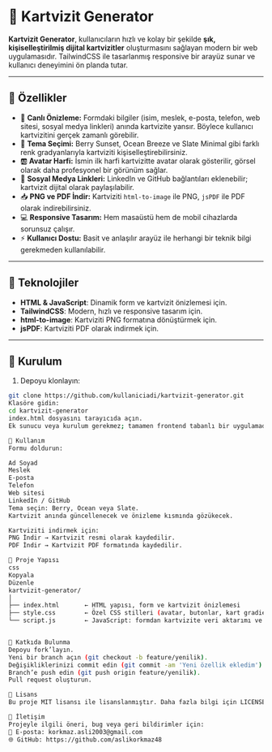 # 📇 Kartvizit Generator



**Kartvizit Generator**, kullanıcıların hızlı ve kolay bir şekilde **şık, kişiselleştirilmiş dijital kartvizitler** oluşturmasını sağlayan modern bir web uygulamasıdır. TailwindCSS ile tasarlanmış responsive bir arayüz sunar ve kullanıcı deneyimini ön planda tutar.

---

## 🔹 Özellikler

- 📝 **Canlı Önizleme:** Formdaki bilgiler (isim, meslek, e-posta, telefon, web sitesi, sosyal medya linkleri) anında kartvizite yansır. Böylece kullanıcı kartvizitini gerçek zamanlı görebilir.  
- 🎨 **Tema Seçimi:** Berry Sunset, Ocean Breeze ve Slate Minimal gibi farklı renk gradyanlarıyla kartviziti kişiselleştirebilirsiniz.  
- 🆎 **Avatar Harfi:** İsmin ilk harfi kartvizitte avatar olarak gösterilir, görsel olarak daha profesyonel bir görünüm sağlar.  
- 🔗 **Sosyal Medya Linkleri:** LinkedIn ve GitHub bağlantıları eklenebilir; kartvizit dijital olarak paylaşılabilir.  
- 📥 **PNG ve PDF İndir:** Kartviziti `html-to-image` ile PNG, `jsPDF` ile PDF olarak indirebilirsiniz.  
- 💻 **Responsive Tasarım:** Hem masaüstü hem de mobil cihazlarda sorunsuz çalışır.  
- ⚡ **Kullanıcı Dostu:** Basit ve anlaşılır arayüz ile herhangi bir teknik bilgi gerekmeden kullanılabilir.

---

## 🔹 Teknolojiler
- **HTML & JavaScript**: Dinamik form ve kartvizit önizlemesi için.  
- **TailwindCSS**: Modern, hızlı ve responsive tasarım için.  
- **html-to-image**: Kartviziti PNG formatına dönüştürmek için.  
- **jsPDF**: Kartviziti PDF olarak indirmek için.  

---

## 🔹 Kurulum
1. Depoyu klonlayın:
```bash
git clone https://github.com/kullaniciadi/kartvizit-generator.git
Klasöre gidin:
cd kartvizit-generator
index.html dosyasını tarayıcıda açın.
Ek sunucu veya kurulum gerekmez; tamamen frontend tabanlı bir uygulamadır.

🔹 Kullanım
Formu doldurun:

Ad Soyad
Meslek
E-posta
Telefon
Web sitesi
LinkedIn / GitHub
Tema seçin: Berry, Ocean veya Slate.
Kartvizit anında güncellenecek ve önizleme kısmında gözükecek.

Kartviziti indirmek için:
PNG İndir → Kartvizit resmi olarak kaydedilir.
PDF İndir → Kartvizit PDF formatında kaydedilir.

🔹 Proje Yapısı
css
Kopyala
Düzenle
kartvizit-generator/
│
├── index.html       ← HTML yapısı, form ve kartvizit önizlemesi
├── style.css        ← Özel CSS stilleri (avatar, butonlar, kart gradientleri)
└── script.js        ← JavaScript: formdan kartvizite veri aktarımı ve indirme


🔹 Katkıda Bulunma
Depoyu fork’layın.
Yeni bir branch açın (git checkout -b feature/yenilik).
Değişikliklerinizi commit edin (git commit -am 'Yeni özellik ekledim').
Branch’e push edin (git push origin feature/yenilik).
Pull request oluşturun.

🔹 Lisans
Bu proje MIT lisansı ile lisanslanmıştır. Daha fazla bilgi için LICENSE dosyasına bakabilirsiniz.

🔹 İletişim
Projeyle ilgili öneri, bug veya geri bildirimler için:
📧 E-posta: korkmaz.asli2003@gmail.com
🌐 GitHub: https://github.com/aslikorkmaz48